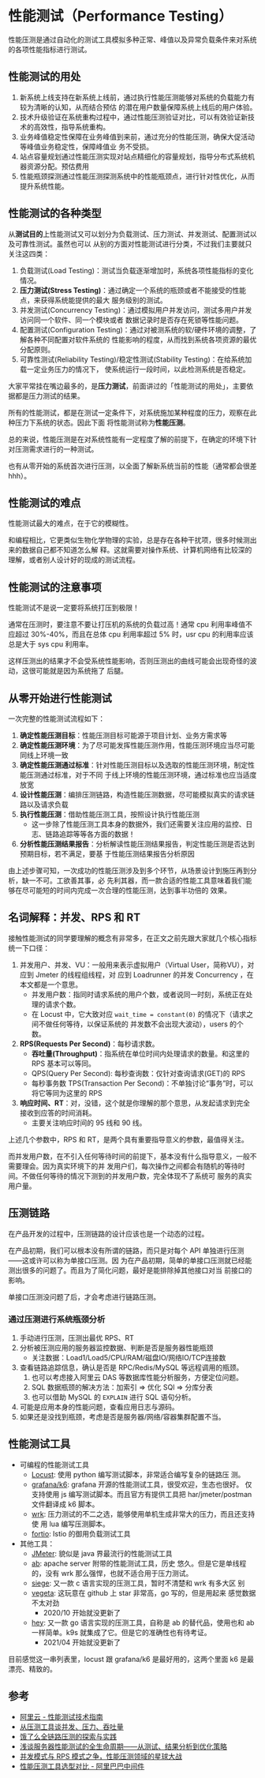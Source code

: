 # 性能测试（Performance Testing）

性能压测是通过自动化的测试工具模拟多种正常、峰值以及异常负载条件来对系统的各项性能指标进行测试。

## 性能测试的用处

1. 新系统上线支持在新系统上线前，通过执行性能压测能够对系统的负载能力有较为清晰的认知，从而结合预估
   的潜在用户数量保障系统上线后的用户体验。
2. 技术升级验证在系统重构过程中，通过性能压测验证对比，可以有效验证新技术的高效性，指导系统重构。
3. 业务峰值稳定性保障在业务峰值到来前，通过充分的性能压测，确保大促活动等峰值业务稳定性，保障峰值业
   务不受损。
4. 站点容量规划通过性能压测实现对站点精细化的容量规划，指导分布式系统机器资源分配。预估费用
5. 性能瓶颈探测通过性能压测探测系统中的性能瓶颈点，进行针对性优化，从而提升系统性能。

## 性能测试的各种类型

从**测试目的**上性能测试又可以划分为负载测试、压力测试、并发测试、配置测试以及可靠性测试。虽然也可以
从别的方面对性能测试进行分类，不过我们主要就只关注这四类：

1. 负载测试(Load Testing)：测试当负载逐渐增加时，系统各项性能指标的变化情况。
2. **压力测试(Stress Testing)**：通过确定一个系统的瓶颈或者不能接受的性能点，来获得系统能提供的最大
   服务级别的测试。
3. 并发测试(Concurrency Testing)：通过模拟用户并发访问，测试多用户并发访问同一个软件、同一个模块或者
   数据记录时是否存在死锁等性能问题。
4. 配置测试(Configuration Testing)：通过对被测系统的软/硬件环境的调整，了解各种不同配置对软件系统的
   性能影响的程度，从而找到系统各项资源的最优分配原则。
5. 可靠性测试(Reliability Testing)/稳定性测试(Stability Testing)：在给系统加载一定业务压力的情况下，
   使系统运行一段时间，以此检测系统是否稳定。

大家平常挂在嘴边最多的，是**压力测试**，前面讲过的「性能测试的用处」，主要依据都是压力测试的结果。

所有的性能测试，都是在测试一定条件下，对系统施加某种程度的压力，观察在此种压力下系统的状态。因此下面
将性能测试称为**性能压测**。

总的来说，性能压测是在对系统性能有一定程度了解的前提下，在确定的环境下针对压测需求进行的一种测试。

也有从零开始的系统首次进行压测，以全面了解新系统当前的性能（通常都会很差hhh）。

## 性能测试的难点

性能测试最大的难点，在于它的模糊性。

和编程相比，它更类似生物化学物理的实验，总是存在各种干扰项，很多时候测出来的数据自己都不知道怎么解
释。这就需要对操作系统、计算机网络有比较深的理解，或者别人设计好的现成的测试流程。

## 性能测试的注意事项

性能测试不是说一定要将系统打压到极限！

通常在压测时，要注意不要让打压机的系统的负载过高！通常 cpu 利用率峰值不应超过 30%-40%，而且在总体
cpu 利用率超过 5% 时，usr cpu 的利用率应该总是大于 sys cpu 利用率。

这样压测出的结果才不会受系统性能影响，否则压测出的曲线可能会出现奇怪的波动，这很可能就是因为系统拖了
后腿。

## 从零开始进行性能测试

一次完整的性能测试流程如下：

1. **确定性能压测目标**：性能压测目标可能源于项目计划、业务方需求等
2. **确定性能压测环境**：为了尽可能发挥性能压测作用，性能压测环境应当尽可能同线上环境一致
3. **确定性能压测通过标准**：针对性能压测目标以及选取的性能压测环境，制定性能压测通过标准，对于不同
   于线上环境的性能压测环境，通过标准也应当适度放宽
4. **设计性能压测**：编排压测链路，构造性能压测数据，尽可能模拟真实的请求链路以及请求负载
5. **执行性能压测**：借助性能压测工具，按照设计执行性能压测
   - 这一步除了性能压测工具本身的数据外，我们还需要关注应用的监控、日志、链路追踪等等各方面的数据！
6. **分析性能压测结果报告**：分析解读性能压测结果报告，判定性能压测是否达到预期目标，若不满足，要基
   于性能压测结果报告分析原因

由上述步骤可知，一次成功的性能压测涉及到多个环节，从场景设计到施压再到分析，缺一不可。工欲善其事，必
先利其器，而一款合适的性能工具意味着我们能够在尽可能短的时间内完成一次合理的性能压测，达到事半功倍的
效果。

## 名词解释：并发、RPS 和 RT

接触性能测试的同学要理解的概念有非常多，在正文之前先跟大家就几个核心指标统一下口径：

1. 并发用户、并发、VU：一般用来表示虚拟用户（Virtual User，简称VU），对应到 Jmeter 的线程组线程，对
   应到 Loadrunner 的并发 Concurrency ，在本文都是一个意思。
   - 并发用户数：指同时请求系统的用户个数，或者说同一时刻，系统正在处理的请求个数。
   - 在 Locust 中，它大致对应 `wait_time = constant(0)` 的情况下（请求之间不做任何等待，以保证系统的
     并发数不会出现大波动），users 的个数。
2. **RPS(Requests Per Second)**：每秒请求数。
   - **吞吐量(Throughput)**：指系统在单位时间内处理请求的数量。和这里的 RPS 基本可以等同。
   - QPS(Query Per Second): 每秒查询数：仅针对查询请求(GET)的 RPS
   - 每秒事务数 TPS(Transaction Per Second)：不单独讨论“事务”时，可以将它等同为这里的 RPS
3. **响应时间、RT**：对，没错，这个就是你理解的那个意思，从发起请求到完全接收到应答的时间消耗。
   - 主要关注响应时间的 95 线和 90 线。

上述几个参数中，RPS 和 RT，是两个具有重要指导意义的参数，最值得关注。

而并发用户数，在不引入任何等待时间的前提下，基本没有什么指导意义，一般不需要理会。因为真实环境下的并
发用户们，每次操作之间都会有随机的等待时间。不做任何等待的情况下测到的并发用户数，完全体现不了系统可
服务的真实用户量。

## 压测链路

在产品开发的过程中，压测链路的设计应该也是一个动态的过程。

在产品初期，我们可以根本没有所谓的链路，而只是对每个 API 单独进行压测——这或许可以称为单接口压测。因
为在产品初期，简单的单接口压测就已经能测出很多的问题了。而且为了简化问题，最好是能排除掉其他接口对当
前接口的影响。

单接口压测没问题了后，才会考虑进行链路压测。

### 通过压测进行系统瓶颈分析

1. 手动进行压测，压测出最优 RPS、RT
2. 分析被压测应用的服务器监控数据、判断是否是服务器性能瓶颈
   - 关注数据：Load1/Load5/CPU/RAM/磁盘IO/网络IO/TCP连接数
3. 查看链路追踪信息，确认是否是 RPC/Redis/MySQL 等远程调用的瓶颈。
   1. 也可以考虑接入阿里云 DAS 等数据库性能分析服务，方便定位问题。
   2. SQL 数据瓶颈的解决方法：加索引 => 优化 SQl => 分库分表
   3. 也可以借助 MySQL 的 `EXPLAIN` 进行 SQL 语句分析。
4. 可能是应用本身的性能问题，查看应用日志与源码。
5. 如果还是没找到瓶颈，考虑是否是服务器/网络/容器集群配置不当。

## 性能测试工具

- 可编程的性能测试工具
  - [Locust](https://github.com/locustio/locust): 使用 python 编写测试脚本，非常适合编写复杂的链路压
    测。
  - [grafana/k6](https://github.com/grafana/k6): grafana 开源的性能测试工具，很受欢迎，生态也很好。
    仅支持使用 js 编写测试脚本。而且官方有提供工具把 har/jmeter/postman 文件翻译成 k6 脚本。
  - [wrk](https://github.com/wg/wrk): 压力测试的不二之选，能够使用单机生成非常大的压力，而且还支持使
    用 lua 编写压测脚本。
  - [fortio](https://github.com/fortio/fortio): Istio 的御用负载测试工具
- 其他工具：
  - [JMeter](https://github.com/apache/jmeter): 貌似是 java 界最流行的性能测试工具
  - [ab](https://httpd.apache.org/docs/2.4/programs/ab.html): apache server 附带的性能测试工具，历史
    悠久。但是它是单线程的，没有 wrk 那么强悍，也就不适合用于压力测试。
  - [siege](https://github.com/JoeDog/siege): 又一款 c 语言实现的压测工具，暂时不清楚和 wrk 有多大区
    别
  - [vegeta](https://github.com/tsenart/vegeta): 这玩意在 github 上 star 非常高，go 写的，但是用起来
    感觉数据不太对劲
    - 2020/10 开始就没更新了
  - [hey](https://github.com/rakyll/hey): 又一款 go 语言实现的压测工具，自称是 ab 的替代品，使用也和
    ab 一样简单。k9s 就集成了它。但是它的准确性也有待考证。
    - 2021/04 开始就没更新了

目前感觉这一串列表里，locust 跟 grafana/k6 是最好用的，这两个里面 k6 是最漂亮、精致的。

## 参考

- [阿里云 - 性能测试技术指南](https://help.aliyun.com/document_detail/29337.html)
- [从压测工具谈并发、压力、吞吐量](https://zhuanlan.zhihu.com/p/23211458)
- [饿了么全链路压测的探索与实践](https://zhuanlan.zhihu.com/p/30306892)
- [浅谈服务器性能测试的全生命周期——从测试、结果分析到优化策略 ](https://wetest.qq.com/lab/view/?id=102)
- [并发模式与 RPS 模式之争，性能压测领域的星球大战](https://yq.aliyun.com/articles/709950?spm=5176.7946858.1219570.2.c8802542NeDh2Z)
- [性能压测工具选型对比 - 阿里巴巴中间件](https://mp.weixin.qq.com/s?__biz=MzU4NzU0MDIzOQ==&mid=2247486886&idx=2&sn=cd9f4b50afd3d6a03dfeb724905ee428)
